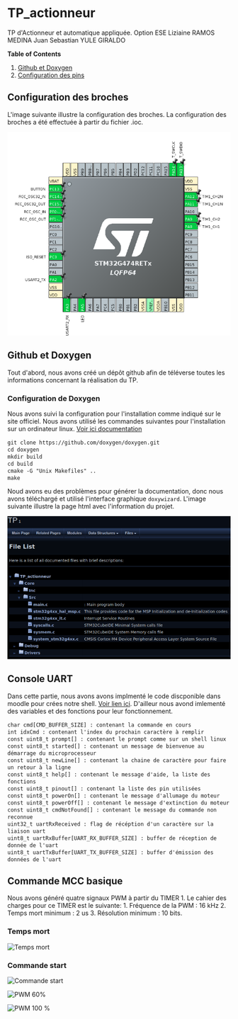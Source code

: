 # TP_actionneur
TP d'Actionneur et automatique appliquée. Option ESE
Liziaine RAMOS MEDINA
Juan Sebastian YULE GIRALDO

**Table of Contents**
1. [Github et Doxygen](https://github.com/JuanYule/TP_actionneur/README.md#github-et-doxygen)
2. [Configuration des pins]()

## Configuration des broches
L'image suivante illustre la configuration des broches. La configuration des broches a été effectuée à partir du fichier .ioc.

![configuration des broches](/images/pins.png "Configuration des broches")

## Github et Doxygen
Tout d'abord, nous avons créé un dépôt github afin de téléverse toutes les informations concernant la réalisation du TP.

### Configuration de Doxygen
Nous avons suivi la configuration pour l'installation comme indiqué sur le site officiel.
Nous avons utilisé les commandes suivantes pour l'installation sur un ordinateur linux. [Voir ici documentation](https://www.doxygen.nl/download.html)
```
git clone https://github.com/doxygen/doxygen.git
cd doxygen
mkdir build
cd build
cmake -G "Unix Makefiles" ..
make
```
Noud avons eu des problèmes pour générer la documentation, donc nous avons téléchargé et utilisé l'interface graphique ```doxywizard```.
L'image suivante illustre la page html avec l'information du projet.

![Doxygen](/images/doxygen.png "Doxygen")

## Console UART
Dans cette partie, nous avons avons implmenté le code discponible dans moodle pour crées notre shell. [Voir lien ici](https://moodle.ensea.fr/mod/resource/view.php?id=46898). D'ailleur nous avond imlementé des variables et des fonctions pour leur fonctionnement.
```
char cmd[CMD_BUFFER_SIZE] : contenant la commande en cours
int idxCmd : contenant l'index du prochain caractère à remplir
const uint8_t prompt[] : contenant le prompt comme sur un shell linux
const uint8_t started[] : contenant un message de bienvenue au démarrage du microprocesseur
const uint8_t newLine[] : contenant la chaine de caractère pour faire un retour à la ligne
const uint8_t help[] : contenant le message d'aide, la liste des fonctions
const uint8_t pinout[] : contenant la liste des pin utilisées
const uint8_t powerOn[] : contenant le message d'allumage du moteur
const uint8_t powerOff[] : contenant le message d'extinction du moteur
const uint8_t cmdNotFound[] : contenant le message du commande non reconnue
uint32_t uartRxReceived : flag de récéption d'un caractère sur la liaison uart
uint8_t uartRxBuffer[UART_RX_BUFFER_SIZE] : buffer de réception de donnée de l'uart
uint8_t uartTxBuffer[UART_TX_BUFFER_SIZE] : buffer d'émission des données de l'uart
```
## Commande MCC basique
Nous avons généré quatre signaux PWM à partir du TIMER 1. Le cahier des charges pour ce TIMER est le suivante:
    1. Fréquence de la PWM : 16 kHz
    2. Temps mort minimum : 2 us
    3. Résolution minimum : 10 bits.
### Temps mort

![Temps mort](/images/Temps_mort.png "Doxygen")

### Commande start

![Commande start](/images/start.png "commande start")

![PWM 60%](/images/PWM_60.png "PWM 60%")

![PWM 100 %](/images/PWM_100.png "PWM 100 %")